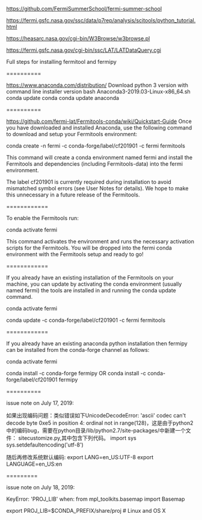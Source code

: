 https://github.com/FermiSummerSchool/fermi-summer-school

https://fermi.gsfc.nasa.gov/ssc/data/p7rep/analysis/scitools/python_tutorial.html

https://heasarc.nasa.gov/cgi-bin/W3Browse/w3browse.pl

https://fermi.gsfc.nasa.gov/cgi-bin/ssc/LAT/LATDataQuery.cgi


Full steps for installing fermitool and fermipy

==========

https://www.anaconda.com/distribution/
Download python 3 version with command line installer version
bash Anaconda3-2019.03-Linux-x86_64.sh
conda update conda
conda update anaconda

==========

https://github.com/fermi-lat/Fermitools-conda/wiki/Quickstart-Guide
Once you have downloaded and installed Anaconda, use the following command to download and setup your Fermitools environment:

conda create -n fermi -c conda-forge/label/cf201901 -c fermi fermitools

This command will create a conda environment named fermi and install the Fermitools and dependencies (including Fermitools-data) into the fermi environment.

The label cf201901 is currently required during installation to avoid mismatched symbol errors (see User Notes for details). We hope to make this unnecessary in a future release of the Fermitools.

============

To enable the Fermitools run:

conda activate fermi

This command activates the environment and runs the necessary activation scripts for the Fermitools. You will be dropped into the fermi conda environment with the Fermitools setup and ready to go!

============

If you already have an existing installation of the Fermitools on your machine, you can update by activating the conda environment (usually named fermi) the tools are installed in and running the conda update command.

conda activate fermi

conda update -c conda-forge/label/cf201901 -c fermi fermitools

============

If you already have an existing anaconda python installation then fermipy can be installed from the conda-forge channel as follows:

conda activate fermi

conda install -c conda-forge fermipy 
OR
conda install -c conda-forge/label/cf201901 fermipy 

==========

issue note on July 17, 2019:

如果出现编码问题：类似错误如下UnicodeDecodeError: 'ascii' codec can't decode byte 0xe5 in position 4: ordinal not in range(128)，这是由于python2中的编码bug，需要在python目录/lib/python2.7/site-packages/中新建一个文件：
sitecustomize.py,其中包含下列代码。
import sys
sys.setdefaultencoding('utf-8')

随后再修改系统默认编码:
export LANG=en_US:UTF-8
export LANGUAGE=en_US:en

=========

issue note on July 18, 2019:

KeyError: 'PROJ_LIB' when: from mpl_toolkits.basemap import Basemap

export PROJ_LIB=$CONDA_PREFIX/share/proj  # Linux and OS X
